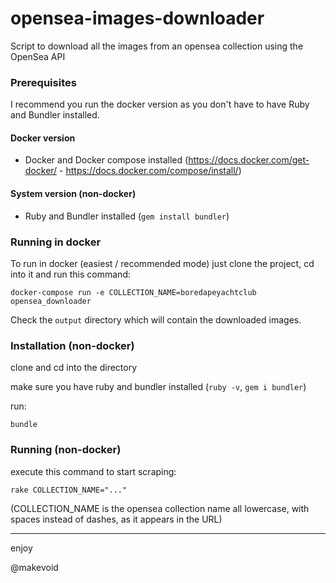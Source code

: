 # opensea-images-downloader

Script to download all the images from an opensea collection using the OpenSea API

### Prerequisites

I recommend you run the docker version as you don't have to have Ruby and Bundler installed.

#### Docker version

- Docker and Docker compose installed (https://docs.docker.com/get-docker/ - https://docs.docker.com/compose/install/)

#### System version (non-docker)

- Ruby and Bundler installed (`gem install bundler`)


### Running in docker

To run in docker (easiest / recommended mode) just clone the project, cd into it and run this command:

    docker-compose run -e COLLECTION_NAME=boredapeyachtclub opensea_downloader

Check the `output` directory which will contain the downloaded images.


### Installation (non-docker)

clone and cd into the directory

make sure you have ruby and bundler installed (`ruby -v`, `gem i bundler`)

run:

    bundle

### Running (non-docker)

execute this command to start scraping:

    rake COLLECTION_NAME="..."


(COLLECTION_NAME is the opensea collection name all lowercase, with spaces instead of dashes, as it appears in the URL)


---

enjoy

@makevoid
